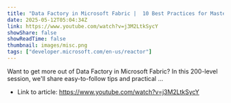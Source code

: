```yaml
---
title: "Data Factory in Microsoft Fabric |  10 Best Practices for Mastering Data Factory in Microsoft Fabric"
date: 2025-05-12T05:04:34Z
link: https://www.youtube.com/watch?v=j3M2LtkSycY
showShare: false
showReadTime: false
thumbnail: images/misc.png
tags: ["developer.microsoft.com/en-us/reactor"]
---
```

Want to get more out of Data Factory in Microsoft Fabric? In this 200-level session, we'll share easy-to-follow tips and practical ...

- Link to article: https://www.youtube.com/watch?v=j3M2LtkSycY